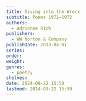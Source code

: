 ```yaml
---
title: Diving into the Wreck
subtitle: Poems 1971–1972
authors:
  - Adrienne Rich
publishers:
  - WW Norton & Company
publishDate: 2013-04-01
series: 
order: 
weight: 
genres:
  - poetry
shelves: 
date: 2024-09-22 15:59
lastmod: 2024-09-22 15:59
---
```

